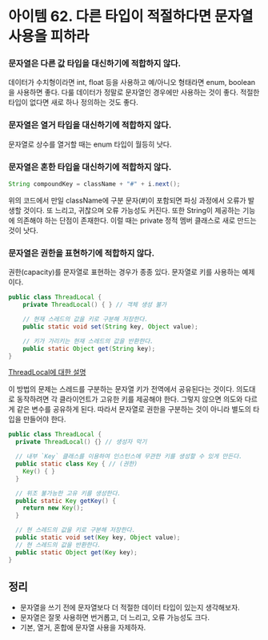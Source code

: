 # 아이템 62. 다른 타입이 적절하다면 문자열 사용을 피하라

### 문자열은 다른 값 타입을 대신하기에 적합하지 않다.
데이터가 수치형이라면 int, float 등을 사용하고 예/아니오 형태라면 enum, boolean을 사용하면 좋다.
다룰 데이터가 정말로 문자열인 경우에만 사용하는 것이 좋다.
적절한 타입이 없다면 새로 하나 정의하는 것도 좋다.

### 문자열은 열거 타입을 대신하기에 적합하지 않다.
문자열로 상수를 열거할 때는 enum 타입이 월등히 낫다.

### 문자열은 혼한 타입을 대신하기에 적합하지 않다.
~~~Java
String compoundKey = className + "#" + i.next();
~~~
위의 코드에서 만일 className에 구분 문자(#)이 포함되면 파싱 과정에서 오류가 발생할 것이다.
또 느리고, 귀찮으며 오류 가능성도 커진다.
또한 String이 제공하는 기능에 의존해야 하는 단점이 존재한다.
이럴 때는 private 정적 멤버 클래스로 새로 만드는 것이 낫다.

### 문자열은 권한을 표현하기에 적합하지 않다.
권한(capacity)를 문자열로 표현하는 경우가 종종 있다. 문자열로 키를 사용하는 예제이다.
~~~Java
public class ThreadLocal {
    private ThreadLocal() { } // 객체 생성 불가

    // 현재 스레드의 값을 키로 구분해 저장한다.
    public static void set(String key, Object value);

    // 키가 가리키는 현재 스레드의 값을 반환한다.
    public static Object get(String key);
}
~~~
[ThreadLocal에 대한 설명](https://jake-seo-dev.tistory.com/543)

이 방법의 문제는 스레드를 구분하는 문자열 키가 전역에서 공유된다는 것이다.
의도대로 동작하려면 각 클라이언트가 고유한 키를 제공해야 한다. 그렇지 않으면 의도와 다르게 같은 변수를 공유하게 된다.
따라서 문자열로 권한을 구분하는 것이 아니라 별도의 타입을 만들어야 한다.
~~~Java
public class ThreadLocal {
  private ThreadLocal() {} // 생성자 막기

  // 내부 `Key` 클래스를 이용하여 인스턴스에 무관한 키를 생성할 수 있게 만든다.
  public static class Key { // (권한)
    Key() { }
  }

  // 위조 불가능한 고유 키를 생성한다.
  public static Key getKey() {
    return new Key();
  }

  // 현 스레드의 값을 키로 구분해 저장한다.
  public static void set(Key key, Object value);
  // 현 스레드의 값을 반환한다.
  public static Object get(Key key);
}
~~~

## 정리
- 문자열을 쓰기 전에 문자열보다 더 적절한 데이터 타입이 있는지 생각해보자.
- 문자열은 잘못 사용하면 번거롭고, 더 느리고, 오류 가능성도 크다.
- 기본, 열거, 혼합에 문자열 사용을 자제하자.